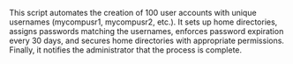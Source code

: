 This script automates the creation of 100 user accounts with unique usernames (mycompusr1, mycompusr2, etc.). It sets up home directories, assigns passwords matching the usernames, enforces password expiration every 30 days, and secures home directories with appropriate permissions. Finally, it notifies the administrator that the process is complete.
